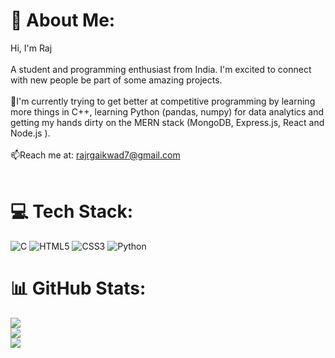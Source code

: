 # 💫 About Me:
Hi, I'm Raj<br><br>A student and programming enthusiast from India. I'm excited to connect with new people be part of some amazing projects.<br><br>🌱I'm currently trying to get better at competitive programming by learning more things in C++, learning Python (pandas, numpy) for data analytics and getting my hands dirty on the MERN stack (MongoDB, Express.js, React and Node.js ).<br><br>📫Reach me at: rajrgaikwad7@gmail.com<br><br>


# 💻 Tech Stack:
![C](https://img.shields.io/badge/c-%2300599C.svg?style=for-the-badge&logo=c&logoColor=white) ![HTML5](https://img.shields.io/badge/html5-%23E34F26.svg?style=for-the-badge&logo=html5&logoColor=white) ![CSS3](https://img.shields.io/badge/css3-%231572B6.svg?style=for-the-badge&logo=css3&logoColor=white) ![Python](https://img.shields.io/badge/python-3670A0?style=for-the-badge&logo=python&logoColor=ffdd54)
# 📊 GitHub Stats:
![](https://github-readme-stats.vercel.app/api?username=Rajz7&theme=onedark&hide_border=false&include_all_commits=false&count_private=false)<br/>
![](https://github-readme-streak-stats.herokuapp.com/?user=Rajz7&theme=onedark&hide_border=false)<br/>
![](https://github-readme-stats.vercel.app/api/top-langs/?username=Rajz7&theme=onedark&hide_border=false&include_all_commits=false&count_private=false&layout=compact)

